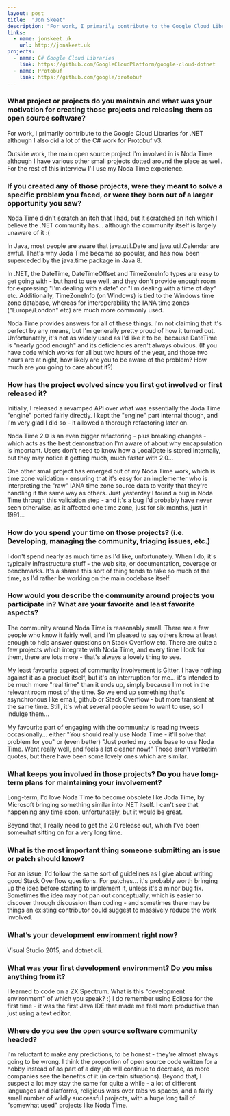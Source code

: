 ```yaml
---
layout: post
title:  "Jon Skeet"
description: "For work, I primarily contribute to the Google Cloud Libraries for .NET although I also did a lot of the C# work for Protobuf v3."
links:
  - name: jonskeet.uk
    url: http://jonskeet.uk
projects:
  - name: C# Google Cloud Libraries
    link: https://github.com/GoogleCloudPlatform/google-cloud-dotnet
  - name: Protobuf
    link: https://github.com/google/protobuf
---
```


### What project or projects do you maintain and what was your motivation for creating those projects and releasing them as open source software?

For work, I primarily contribute to the Google Cloud Libraries for .NET although
I also did a lot of the C# work for Protobuf v3.

Outside work, the main open source project I'm involved in is Noda Time although
I have various other small projects dotted around the place as well. For the
rest of this interview I'll use my Noda Time experience.

### If you created any of those projects, were they meant to solve a specific problem you faced, or were they born out of a larger opportunity you saw?

Noda Time didn't scratch an itch that I had, but it scratched an itch which I
believe the .NET community has... although the community itself is largely
unaware of it :(

In Java, most people are aware that java.util.Date and java.util.Calendar are
awful. That's why Joda Time became so popular, and has now been superceded by
the java.time package in Java 8.

In .NET, the DateTime, DateTimeOffset and TimeZoneInfo types are easy to get
going with - but hard to use well, and they don't provide enough room for
expressing "I'm dealing with a date" or "I'm dealing with a time of day" etc.
Additionally, TimeZoneInfo (on Windows) is tied to the Windows time zone
database, whereas for interoperability the IANA time zones ("Europe/London" etc)
are much more commonly used.

Noda Time provides answers for all of these things. I'm not claiming that it's
perfect by any means, but I'm generally pretty proud of how it turned out.
Unfortunately, it's not as widely used as I'd like it to be, because DateTime is
"nearly good enough" and its deficiencies aren't always obvious. (If you have
code which works for all but two hours of the year, and those two hours are at
night, how likely are you to be aware of the problem? How much are you going to
care about it?)

### How has the project evolved since you first got involved or first released it?

Initially, I released a revamped API over what was essentially the Joda Time
"engine" ported fairly directly. I kept the "engine" part internal though, and
I'm very glad I did so - it allowed a thorough refactoring later on.

Noda Time 2.0 is an even bigger refactoring - plus breaking changes - which acts
as the best demonstration I'm aware of about why encapsulation is important.
Users don't need to know how a LocalDate is stored internally, but they may
notice it getting much, much faster with 2.0...

One other small project has emerged out of my Noda Time work, which is time zone
validation - ensuring that it's easy for an implementer who is interpreting the
"raw" IANA time zone source data to verify that they're handling it the same way
as others. Just yesterday I found a bug in Noda Time through this validation step
\- and it's a bug I'd probably have never seen otherwise, as it affected one time
zone, just for six months, just in 1991...

### How do you spend your time on those projects? (i.e. Developing, managing the community, triaging issues, etc.)

I don't spend nearly as much time as I'd like, unfortunately. When I do, it's
typically infrastructure stuff - the web site, or documentation, coverage or
benchmarks. It's a shame this sort of thing tends to take so much of the time,
as I'd rather be working on the main codebase itself.

### How would you describe the community around projects you participate in? What are your favorite and least favorite aspects?

The community around Noda Time is reasonably small. There are a few people who
know it fairly well, and I'm pleased to say others know at least enough to help
answer questions on Stack Overflow etc. There are quite a few projects which
integrate with Noda Time, and every time I look for them, there are lots more -
that's always a lovely thing to see.

My least favourite aspect of community involvement is Gitter. I have nothing
against it as a product itself, but it's an interruption for me... it's intended
to be much more "real time" than it ends up, simply because I'm not in the
relevant room most of the time. So we end up something that's asynchronous like
email, github or Stack Overflow - but more transient at the same time. Still,
it's what several people seem to want to use, so I indulge them...

My favourite part of engaging with the community is reading tweets
occasionally... either "You should really use Noda Time - it'll solve that
problem for you" or (even better) "Just ported my code base to use Noda Time.
Went really well, and feels a lot cleaner now!" Those aren't verbatim quotes,
but there have been some lovely ones which are similar.

### What keeps you involved in those projects? Do you have long-term plans for maintaining your involvement?

Long-term, I'd love Noda Time to become obsolete like Joda Time, by Microsoft
bringing something similar into .NET itself. I can't see that happening any time
soon, unfortunately, but it would be great.

Beyond that, I really need to get the 2.0 release out, which I've been somewhat
sitting on for a very long time.

### What is the most important thing someone submitting an issue or patch should know?

For an issue, I'd follow the same sort of guidelines as I give about writing
good Stack Overflow questions. For patches... it's probably worth bringing up
the idea before starting to implement it, unless it's a minor bug fix. Sometimes
the idea may not pan out conceptually, which is easier to discover through
discussion than coding - and sometimes there may be things an existing
contributor could suggest to massively reduce the work involved.

### What’s your development environment right now?

Visual Studio 2015, and dotnet cli.

### What was your first development environment? Do you miss anything from it?

I learned to code on a ZX Spectrum. What is this "development environment" of
which you speak? :) I do remember using Eclipse for the first time - it was the
first Java IDE that made me feel more productive than just using a text editor.

### Where do you see the open source software community headed?

I'm reluctant to make any predictions, to be honest - they're almost always
going to be wrong. I think the proportion of open source code written for a
hobby instead of as part of a day job will continue to decrease, as more
companies see the benefits of it (in certain situations). Beyond that, I suspect
a lot may stay the same for quite a while - a lot of different languages and
platforms, religious wars over tabs vs spaces, and a fairly small number of
wildly successful projects, with a huge long tail of "somewhat used" projects
like Noda Time.
